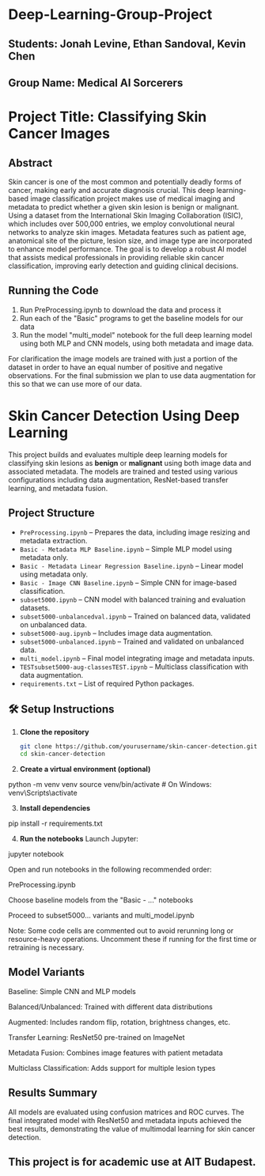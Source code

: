 # Deep-Learning-Group-Project

## Students: Jonah Levine, Ethan Sandoval, Kevin Chen

## Group Name: Medical AI Sorcerers

# Project Title: Classifying Skin Cancer Images

## Abstract
Skin cancer is one of the most common and potentially deadly forms of cancer, making early and accurate diagnosis crucial. This deep learning-based image classification project makes use of medical imaging and metadata to predict whether a given skin lesion is benign or malignant. Using a dataset from the International Skin Imaging Collaboration (ISIC), which includes over 500,000 entries, we employ convolutional neural networks to analyze skin images. Metadata features such as patient age, anatomical site of the picture, lesion size, and image type are incorporated to enhance model performance. The goal is to develop a robust AI model that assists medical professionals in providing reliable skin cancer classification, improving early detection and guiding clinical decisions.

## Running the Code
1. Run PreProcessing.ipynb to download the data and process it
2. Run each of the "Basic" programs to get the baseline models for our data
3. Run the model "multi_model" notebook for the full deep learning model using both MLP and CNN models, using both metadata and image data.

For clarification the image models are trained with just a portion of the dataset in order to have an equal number of positive and negative observations. For the final submission we plan to use data augmentation for this so that we can use more of our data.

# Skin Cancer Detection Using Deep Learning

This project builds and evaluates multiple deep learning models for classifying skin lesions as **benign** or **malignant** using both image data and associated metadata. The models are trained and tested using various configurations including data augmentation, ResNet-based transfer learning, and metadata fusion.

## Project Structure

- `PreProcessing.ipynb` – Prepares the data, including image resizing and metadata extraction.
- `Basic - Metadata MLP Baseline.ipynb` – Simple MLP model using metadata only.
- `Basic - Metadata Linear Regression Baseline.ipynb` – Linear model using metadata only.
- `Basic - Image CNN Baseline.ipynb` – Simple CNN for image-based classification.
- `subset5000.ipynb` – CNN model with balanced training and evaluation datasets.
- `subset5000-unbalancedval.ipynb` – Trained on balanced data, validated on unbalanced data.
- `subset5000-aug.ipynb` – Includes image data augmentation.
- `subset5000-unbalanced.ipynb` – Trained and validated on unbalanced data.
- `multi_model.ipynb` – Final model integrating image and metadata inputs.
- `TESTsubset5000-aug-classesTEST.ipynb` – Multiclass classification with data augmentation.
- `requirements.txt` – List of required Python packages.

## 🛠 Setup Instructions

1. **Clone the repository**
   ```bash
   git clone https://github.com/yourusername/skin-cancer-detection.git
   cd skin-cancer-detection

2. **Create a virtual environment (optional)**

python -m venv venv
source venv/bin/activate  # On Windows: venv\Scripts\activate

3. **Install dependencies**

pip install -r requirements.txt

4. **Run the notebooks**
Launch Jupyter:

jupyter notebook

Open and run notebooks in the following recommended order:

PreProcessing.ipynb

Choose baseline models from the "Basic - ..." notebooks

Proceed to subset5000... variants and multi_model.ipynb

Note: Some code cells are commented out to avoid rerunning long or resource-heavy operations. Uncomment these if running for the first time or retraining is necessary.


## Model Variants
Baseline: Simple CNN and MLP models

Balanced/Unbalanced: Trained with different data distributions

Augmented: Includes random flip, rotation, brightness changes, etc.

Transfer Learning: ResNet50 pre-trained on ImageNet

Metadata Fusion: Combines image features with patient metadata

Multiclass Classification: Adds support for multiple lesion types

## Results Summary
All models are evaluated using confusion matrices and ROC curves. The final integrated model with ResNet50 and metadata inputs achieved the best results, demonstrating the value of multimodal learning for skin cancer detection.

## This project is for academic use at AIT Budapest.
